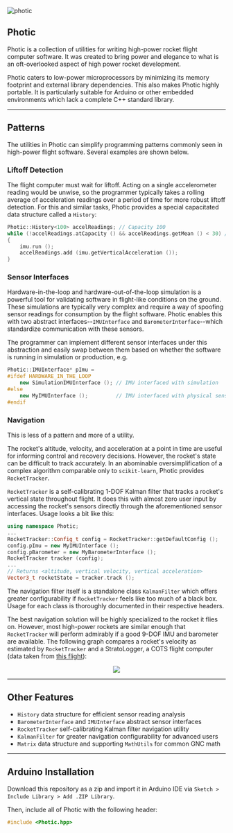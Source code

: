 ![photic](https://stefandebruyn.github.io/assets/images/photic-banner.png)

## Photic

Photic is a collection of utilities for writing high-power rocket flight
computer software. It was created to bring power and elegance to what is an
oft-overlooked aspect of high power rocket development.

Photic caters to low-power microprocessors by minimizing its memory footprint
and external library dependencies. This also makes Photic highly portable. It is
particularly suitable for Arduino or other embedded environments which lack a
complete C++ standard library.

---

## Patterns

The utilities in Photic can simplify programming patterns commonly seen in
high-power flight software. Several examples are shown below.

### Liftoff Detection

The flight computer must wait for liftoff. Acting on a single accelerometer
reading would be unwise, so the programmer typically takes a rolling average of
acceleration readings over a period of time for more robust liftoff detection.
For this and similar tasks, Photic provides a special capacitated data structure
called a `History`:

```c++
Photic::History<100> accelReadings; // Capacity 100
while (!accelReadings.atCapacity () && accelReadings.getMean () < 30) // ~3 Gs
{
    imu.run ();
    accelReadings.add (imu.getVerticalAcceleration ());
}
```

### Sensor Interfaces

Hardware-in-the-loop and hardware-out-of-the-loop simulation is a powerful tool
for validating software in flight-like conditions on the ground. These
simulations are typically very complex and require a way of spoofing sensor
readings for consumption by the flight software. Photic enables this with two
abstract interfaces--`IMUInterface` and `BarometerInterface`--which standardize
communication with these sensors.

The programmer can implement different sensor interfaces under this abstraction
and easily swap between them based on whether the software is running in
simulation or production, e.g.

```c++
Photic::IMUInterface* pImu =
#ifdef HARDWARE_IN_THE_LOOP
    new SimulationIMUInterface (); // IMU interfaced with simulation
#else
    new MyIMUInterface ();         // IMU interfaced with physical sensor
#endif
```

### Navigation

This is less of a pattern and more of a utility.

The rocket's altitude, velocity, and acceleration at a point in time are useful
for informing control and recovery decisions. However, the rocket's state can
be difficult to track accurately. In an abominable oversimplification of a
complex algorithm comparable only to `scikit-learn`, Photic provides
`RocketTracker`.

`RocketTracker` is a self-calibrating 1-DOF Kalman filter that tracks a rocket's
vertical state throughout flight. It does this with almost zero user input by
accessing the rocket's sensors directly through the aforementioned sensor
interfaces. Usage looks a bit like this:

```c++
using namespace Photic;
...
RocketTracker::Config_t config = RocketTracker::getDefaultConfig ();
config.pImu = new MyIMUInterface ();
config.pBarometer = new MyBarometerInterface ();
RocketTracker tracker (config);
...
// Returns <altitude, vertical velocity, vertical acceleration>
Vector3_t rocketState = tracker.track ();
```

The navigation filter itself is a standalone class `KalmanFilter` which offers
greater configurability if `RocketTracker` feels like too much of a black box.
Usage for each class is thoroughly documented in their respective headers.

The best navigation solution will be highly specialized to the rocket it flies
on. However, most high-power rockets are similar enough that `RocketTracker`
will perform admirably if a good 9-DOF IMU and barometer are available. The
following graph compares a rocket's velocity as estimated by `RocketTracker` and
a StratoLogger, a COTS flight computer (data taken from [this flight](https://github.com/longhorn-rocketry/telemetry-vault/tree/master/sli-odysseus-test-2-8-20)):

<p align="center">
    <img src="https://stefandebruyn.github.io/assets/images/photic-readme-rockettracker-graph.png">
</p>

---

## Other Features

* `History` data structure for efficient sensor reading analysis
* `BarometerInterface` and `IMUInterface` abstract sensor interfaces
* `RocketTracker` self-calibrating Kalman filter navigation utility
* `KalmanFilter` for greater navigation configurability for advanced users
* `Matrix` data structure and supporting `MathUtils` for common GNC math

---

## Arduino Installation

Download this repository as a zip and import it in Arduino IDE via
`Sketch > Include Library > Add .ZIP Library`.

Then, include all of Photic with the following header:

```c++
#include <Photic.hpp>
```


### 
